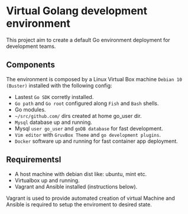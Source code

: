 # Virtual Golang development environment

This project aim to create a default Go environment deployment for development teams.  

## Components

The environment is composed by a Linux Virtual Box machine `Debian 10 (Buster)` installed with the following config:

- Lastest `Go SDK` corretly installed.
- `Go path` and `Go root` configured along `Fish` and `Bash` shells.
- Go modules.
- `~/src/github.com/`  dirs created at home go_user dir.
- `Mysql` database up and running.
- Mysql `user go_user` and `goDB database` for fast development.
- `Vim editor` with `GruvBox Theme` and `go development plugins`.
- `Docker` software up and running for fast container app deployment.

## Requirementsl

- A host machine with debian dist like: ubuntu, mint etc.
- Virtualbox up and running.
- Vagrant and Ansible installed (instructions below).

Vagrant is used to provide automated creation of virtual Machine and Ansible is required to setup the enviroment to desired state.
